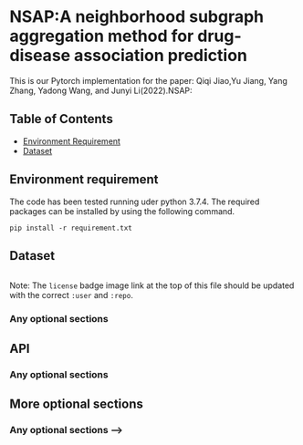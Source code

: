 # NSAP:A neighborhood subgraph aggregation method for drug-disease association prediction
This is our Pytorch implementation for the paper:
Qiqi Jiao,Yu Jiang, Yang Zhang, Yadong Wang, and Junyi Li(2022).NSAP:


## Table of Contents

- [Environment Requirement](#requirement)
- [Dataset](#dataset)



## <span id='requirement'> Environment requirement </span>  

The code has been tested running uder python 3.7.4. The required packages can be installed by using the following command.  

```
pip install -r requirement.txt
```

## <span id='dataset'> Dataset </span>  

<!-- ## Usage

### Any optional sections

## Background

### Any optional sections

## Install

This module depends upon a knowledge of [Markdown]().

```
```

### Any optional sections

<!-- ## Usage -->

```
```

Note: The `license` badge image link at the top of this file should be updated with the correct `:user` and `:repo`.

### Any optional sections

## API

### Any optional sections

## More optional sections


### Any optional sections -->


